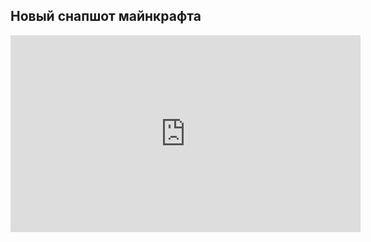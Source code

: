 ---
---

## Новый снапшот майнкрафта

<div class="video-container">
  <iframe
    title="Новый снапшот майнкрафта"
    width="560"
    height="315"
    src="https://www.youtube-nocookie.com/embed/lOGUB8WrQLY"
    frameborder="0"
    allow="accelerometer; autoplay; clipboard-write; encrypted-media; gyroscope; picture-in-picture"
    allowfullscreen
  ></iframe>
</div>